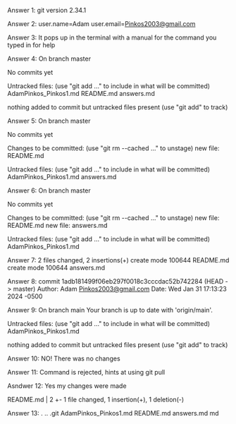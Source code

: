 Answer 1: git version 2.34.1

Answer 2: user.name=Adam
user.email=Pinkos2003@gmail.com

Answer 3: It pops up in the terminal with a manual for the command you typed in for help

Answer 4: 
On branch master

No commits yet

Untracked files:
  (use "git add <file>..." to include in what will be committed)
        AdamPinkos_Pinkos1.md
        README.md
        answers.md

nothing added to commit but untracked files present (use "git add" to track)

Answer 5:
On branch master

No commits yet

Changes to be committed:
  (use "git rm --cached <file>..." to unstage)
        new file:   README.md

Untracked files:
  (use "git add <file>..." to include in what will be committed)
        AdamPinkos_Pinkos1.md
        answers.md


Answer 6:
On branch master

No commits yet

Changes to be committed:
  (use "git rm --cached <file>..." to unstage)
        new file:   README.md
        new file:   answers.md

Untracked files:
  (use "git add <file>..." to include in what will be committed)
        AdamPinkos_Pinkos1.md

Answer 7:
 2 files changed, 2 insertions(+)
 create mode 100644 README.md
 create mode 100644 answers.md

 Answer 8:
commit 1adb181499f06eb297f0018c3cccdac52b742284 (HEAD -> master)
Author: Adam <Pinkos2003@gmail.com>
Date:   Wed Jan 31 17:13:23 2024 -0500

Answer 9:
On branch main
Your branch is up to date with 'origin/main'.

Untracked files:
  (use "git add <file>..." to include in what will be committed)
        AdamPinkos_Pinkos1.md

nothing added to commit but untracked files present (use "git add" to track)

Answer 10: NO! There was no changes 

Answer 11: Command is rejected, hints at using git pull

Asndwer 12: Yes my changes were made 

README.md | 2 +-
 1 file changed, 1 insertion(+), 1 deletion(-)

 Answer 13: 
 .  ..  .git  AdamPinkos_Pinkos1.md  README.md  answers.md  md